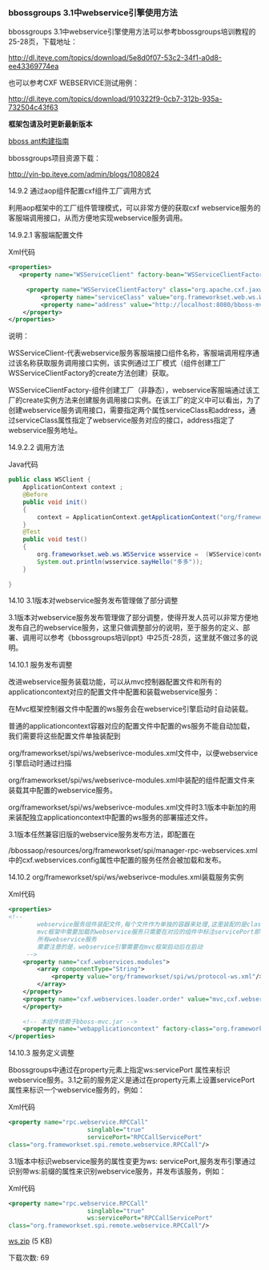 ### bbossgroups 3.1中webservice引擎使用方法

bbossgroups 3.1中webservice引擎使用方法可以参考bbossgroups培训教程的25-28页，下载地址：

http://dl.iteye.com/topics/download/5e8d0f07-53c2-34f1-a0d8-ee43369774ea

也可以参考CXF WEBSERVICE测试用例：

http://dl.iteye.com/topics/download/910322f9-0cb7-312b-935a-732504c43f63

**框架包请及时更新最新版本**

[bboss ant构建指南](http://yin-bp.iteye.com/blog/1462842)

bbossgroups项目资源下载：

http://yin-bp.iteye.com/admin/blogs/1080824

14.9.2 通过aop组件配置cxf组件工厂调用方式

利用aop框架中的工厂组件管理模式，可以非常方便的获取cxf webservice服务的客服端调用接口，从而方便地实现webservice服务调用。

14.9.2.1 客服端配置文件

Xml代码

```xml
<properties>  
   <property name="WSServiceClient" factory-bean="WSServiceClientFactory" factory-method="create"/>    
         
     <property name="WSServiceClientFactory" class="org.apache.cxf.jaxws.JaxWsProxyFactoryBean">    
         <property name="serviceClass" value="org.frameworkset.web.ws.WSService"/>    
         <property name="address" value="http://localhost:8080/bboss-mvc/cxfservices/mysfirstwsservicePort"/>             
    </property>  
</properties>  
```

说明：

WSServiceClient-代表webservice服务客服端接口组件名称，客服端调用程序通过该名称获取服务调用接口实例，该实例通过工厂模式（组件创建工厂WSServiceClientFactory的create方法创建）获取。

WSServiceClientFactory-组件创建工厂（非静态），webservice客服端通过该工厂的create实例方法来创建服务调用接口实例。在该工厂的定义中可以看出，为了创建webservice服务调用接口，需要指定两个属性serviceClass和address，通过serviceClass属性指定了webservice服务对应的接口，address指定了webservice服务地址。

14.9.2.2 调用方法

Java代码

```java
public class WSClient {  
    ApplicationContext context ;   
    @Before  
    public void init()  
    {  
        context = ApplicationContext.getApplicationContext("org/frameworkset/web/ws/wsclient.xml");   
    }  
    @Test  
    public void test()  
    {  
        org.frameworkset.web.ws.WSService wsservice =  (WSService)context.getBeanObject("WSServiceClient");  
        System.out.println(wsservice.sayHello("多多"));  
    }  
  
}  
```

14.10 3.1版本对webservice服务发布管理做了部分调整

3.1版本对webservice服务发布管理做了部分调整，使得开发人员可以非常方便地发布自己的webservice服务，这里只做调整部分的说明，至于服务的定义、部署、调用可以参考《bbossgroups培训ppt》中25页-28页，这里就不做过多的说明。

14.10.1 服务发布调整

改进webservice服务装载功能，可以从mvc控制器配置文件和所有的applicationcontext对应的配置文件中配置和装载webservice服务：

在Mvc框架控制器文件中配置的ws服务会在webservice引擎启动时自动装载。

普通的applicationcontext容器对应的配置文件中配置的ws服务不能自动加载，我们需要将这些配置文件单独装配到

org/frameworkset/spi/ws/webserivce-modules.xml文件中，以便webservice引擎启动时通过扫描

org/frameworkset/spi/ws/webserivce-modules.xml中装配的组件配置文件来装载其中配置的webservice服务。

org/frameworkset/spi/ws/webserivce-modules.xml文件时3.1版本中新加的用来装配独立applicationcontext中配置的ws服务的部署描述文件。  

3.1版本任然兼容旧版的webservice服务发布方法，即配置在

/bbossaop/resources/org/frameworkset/spi/manager-rpc-webservices.xml中的cxf.webservices.config属性中配置的服务任然会被加载和发布。

14.10.2 org/frameworkset/spi/ws/webserivce-modules.xml装载服务实例

Xml代码

```xml
<properties>  
<!--   
        webservice服务组件装配文件,每个文件作为单独的容器来处理,这里装配的是classpath上下文中需要独立加载的webservice服务  
        mvc框架中需要加载的webservice服务只需要在对应的组件中标注servicePort即可，当webservice引擎启动时会加载这两种模式下的  
        所有webservice服务        
        需要注意的是，webservice引擎需要在mvc框架启动后在启动  
     -->  
    <property name="cxf.webservices.modules">  
        <array componentType="String">  
            <property value="org/frameworkset/spi/ws/protocol-ws.xml"/>  
        </array>  
    </property>  
    <property name="cxf.webservices.loader.order" value="mvc,cxf.webservices.modules">          
    </property>  
      
    <!-- 本组件依赖于bboss-mvc.jar -->  
    <property name="webapplicationcontext" factory-class="org.frameworkset.web.servlet.support.WebApplicationContextUtils" factory-method="getWebApplicationContext"/>      
</properties>  
```

14.10.3 服务定义调整

Bbossgroups中通过在property元素上指定ws:servicePort 属性来标识webservice服务。3.1之前的服务定义是通过在property元素上设置servicePort属性来标识一个webservice服务的，例如：

Xml代码

```xml
<property name="rpc.webservice.RPCCall"   
                      singlable="true"   
                      servicePort="RPCCallServicePort"        
class="org.frameworkset.spi.remote.webservice.RPCCall"/>  
```

3.1版本中标识webservice服务的属性变更为ws: servicePort,服务发布引擎通过识别带ws:前缀的属性来识别webservice服务，并发布该服务，例如：

Xml代码

```xml
<property name="rpc.webservice.RPCCall"   
                      singlable="true"   
                      ws:servicePort="RPCCallServicePort"     
class="org.frameworkset.spi.remote.webservice.RPCCall"/>  
```

[ws.zip](http://dl.iteye.com/topics/download/910322f9-0cb7-312b-935a-732504c43f63) (5 KB)

下载次数: 69